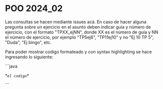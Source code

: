 # POO 2024_02

Las consultas se hacen mediante issues acá. En caso de hacer alguna pregunta sobre un ejercicio en el asunto deben indicar guía y número de ejercicio, con el formato "TPXX_ejNN", donde XX es el número de guía y NN el número de ejercicio, por ejemplo "TP5ej6", "TP11ej10" y no "Ej 10 TP 5", "Duda", "Ej bingo", etc.

Para poder mostrar codigo formateado y con syntax highlighting se hace ingresando lo siguiente:

\`\`\`java

\**`el codigo`*\*

\`\`\`
